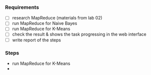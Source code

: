 ### Requirements 
- [ ] research MapReduce (materials from lab 02)
- [ ] run MapReduce for Naive Bayes
- [ ] run MapReduce for K-Means
- [ ] check the result & shows the task progressing in the web interface
- [ ] write report of the steps 

### Steps 

- run MapReduce for K-Means
- 
